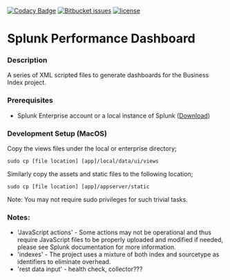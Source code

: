 [![Codacy Badge](https://api.codacy.com/project/badge/Grade/0c2ec4f5e9ad4a96bca8033b5c54e66a)](https://www.codacy.com/app/ONS-Digital/business-index-ui?utm_source=github.com&amp;utm_medium=referral&amp;utm_content=ONSdigital/splunk-api&amp;utm_campaign=Badge_Grade) [![Bitbucket issues](https://img.shields.io/bitbucket/issues/ONSdigital/splunk-api.svg)]() [![license](https://img.shields.io/github/license/ONSdigital/splunk-api.svg)]() 

# Splunk Performance Dashboard


### Description
A series of XML scripted files to generate dashboards for the Business Index project.


### Prerequisites
* Splunk Enterprise account or a local instance of Splunk ([Download](https://www.splunk.com/en_us/download/splunk-enterprise.html))


### Development Setup (MacOS)
Copy the views files under the local or enterprise directory;
```shell
sudo cp [file location] [app]/local/data/ui/views
```
Similarly copy the assets and static files to the following location;
```shell
sudo cp [file location] [app]/appserver/static
```

Note: You may not require sudo privileges for such trivial tasks.


### Notes:
- 'JavaScript actions' - Some actions may not be operational and thus require JavaScript files to be properly uploaded and modified if needed, please see Splunk documentation for more information.
- 'indexes' - The project uses a mixture of both index and sourcetype as identifiers to eliminate overhead.
- 'rest data input' - health check, collector???
